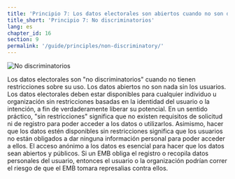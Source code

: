 ```yaml
---
title: 'Principio 7: Los datos electorales son abiertos cuando no son discriminatorios y están disponibles para que cualquier persona los utilice sin restricciones'
title_short: 'Principio 7: No discriminatorios'
lang: es
chapter_id: 16
section: 9
permalink: '/guide/principles/non-discriminatory/'
---
```


![No discriminatorios](/images/inventory/principles/non-discriminatory.png)

Los datos electorales son "no discriminatorios" cuando no tienen restricciones sobre su uso. Los datos abiertos no son nada sin los usuarios. Los datos electorales deben estar disponibles para cualquier individuo u organización sin restricciones basadas en la identidad del usuario o la intención, a fin de verdaderamente liberar su potencial. En un sentido práctico, "sin restricciones" significa que no existen requisitos de solicitud ni de registro para poder acceder a los datos o utilizarlos. Asimismo, hacer que los datos estén disponibles sin restricciones significa que los usuarios no están obligados a dar ninguna información personal para poder acceder a ellos. El acceso anónimo a los datos es esencial para hacer que los datos sean abiertos y públicos. Si un EMB obliga el registro o recopila datos personales del usuario, entonces el usuario o la organización podrían correr el riesgo de que el EMB tomara represalias contra ellos.
